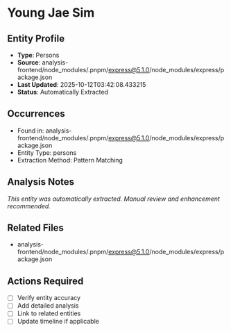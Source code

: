 # Young Jae Sim

## Entity Profile
- **Type**: Persons
- **Source**: analysis-frontend/node_modules/.pnpm/express@5.1.0/node_modules/express/package.json
- **Last Updated**: 2025-10-12T03:42:08.433215
- **Status**: Automatically Extracted

## Occurrences
- Found in: analysis-frontend/node_modules/.pnpm/express@5.1.0/node_modules/express/package.json
- Entity Type: persons
- Extraction Method: Pattern Matching

## Analysis Notes
*This entity was automatically extracted. Manual review and enhancement recommended.*

## Related Files
- analysis-frontend/node_modules/.pnpm/express@5.1.0/node_modules/express/package.json

## Actions Required
- [ ] Verify entity accuracy
- [ ] Add detailed analysis
- [ ] Link to related entities
- [ ] Update timeline if applicable
